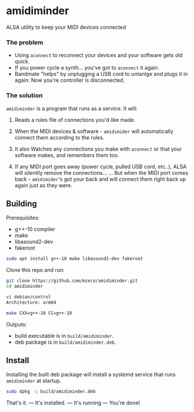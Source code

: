 # amidiminder
ALSA utility to keep your MIDI devices connected

### The problem

  * Using `aconnect` to reconnect your devices and your software gets old quick.
  * If you power cycle a synth... you've got to `aconnect` it again.
  * Bandmate "helps" by unplugging a USB cord to untanlge and plugs it in again:
    Now you're controller is disconnected.

### The solution

`amidiminder` is a program that runs as a service. It will:

  1. Reads a rules file of connections you'd like made.

  2. When the MIDI devices & software - `amidimider` will
     automatically connect them according to the rules.

  3. It also Watches any connections you make with `aconnect` or that your
     software makes, and remembers them too.

  4. If any MIDI port goes away (power cycle, pulled USB cord, etc..), ALSA
     will silentlly remove the connections...
     ... But when the MIDI port comes back - `amidimider`'s got your back and
     will connect them right back up again just as they were.


## Building

Prerequisites:
  *  g++-10 compiler
  * make
  * libasound2-dev
  * fakeroot

```sh
sudo apt install g++-10 make libasound2-dev fakeroot
```

Clone this repo and run:

```sh
git clone https://github.com/mzero/amidiminder.git
cd amidiminder

vi debian/control
Architecture: arm64

make CXX=g++-10 CC=g++-10
```

Outputs:

 - build executable is in `build/amidiminder`.
 - deb package is in `build/amidiminder.deb`.


## Install

Installing the built deb package will install a systemd service that runs
`amidiminder` at startup.

```sh
sudo dpkg -i build/amidiminder.deb
```

That's it. — It's installed. — It's running — You're done!

